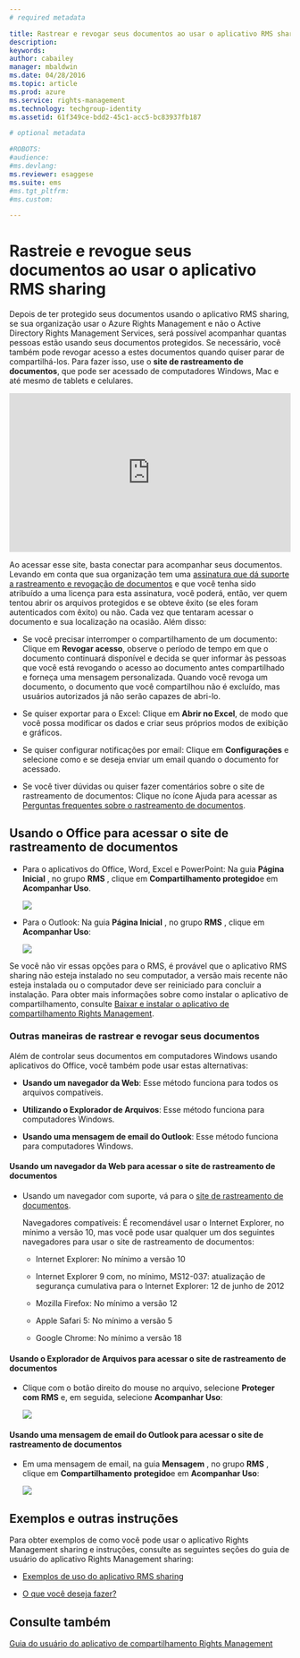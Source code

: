 ```yaml
---
# required metadata

title: Rastrear e revogar seus documentos ao usar o aplicativo RMS sharing | Azure RMS
description:
keywords:
author: cabailey
manager: mbaldwin
ms.date: 04/28/2016
ms.topic: article
ms.prod: azure
ms.service: rights-management
ms.technology: techgroup-identity
ms.assetid: 61f349ce-bdd2-45c1-acc5-bc83937fb187

# optional metadata

#ROBOTS:
#audience:
#ms.devlang:
ms.reviewer: esaggese
ms.suite: ems
#ms.tgt_pltfrm:
#ms.custom:

---
```


# Rastreie e revogue seus documentos ao usar o aplicativo RMS sharing
Depois de ter protegido seus documentos usando o aplicativo RMS sharing, se sua organização usar o Azure Rights Management e não o Active Directory Rights Management Services, será possível acompanhar quantas pessoas estão usando seus documentos protegidos. Se necessário, você também pode revogar acesso a estes documentos quando quiser parar de compartilhá-los. Para fazer isso, use o **site de rastreamento de documentos**, que pode ser acessado de computadores Windows, Mac e até mesmo de tablets e celulares.

<div style="padding-top: 56.25%; position: relative; width: 100%;">
<iframe style="position: absolute;top: 0;left: 0;right: 0;bottom: 0;" width="100%" height="100%" src="https://channel9.msdn.com/Series/Information-Protection/Azure-RMS-Document-Tracking-and-Revocation/player" frameborder="0" allowfullscreen></iframe>
</div>

Ao acessar esse site, basta conectar para acompanhar seus documentos. Levando em conta que sua organização tem uma [assinatura que dá suporte a rastreamento e revogação de documentos](https://technet.microsoft.com/dn858608.aspx) e que você tenha sido atribuído a uma licença para esta assinatura, você poderá, então, ver quem tentou abrir os arquivos protegidos e se obteve êxito (se eles foram autenticados com êxito) ou não. Cada vez que tentaram acessar o documento e sua localização na ocasião. Além disso:

-   Se você precisar interromper o compartilhamento de um documento: Clique em **Revogar acesso**, observe o período de tempo em que o documento continuará disponível e decida se quer informar às pessoas que você está revogando o acesso ao documento antes compartilhado e forneça uma mensagem personalizada. Quando você revoga um documento, o documento que você compartilhou não é excluído, mas usuários autorizados já não serão capazes de abri-lo.

-   Se quiser exportar para o Excel: Clique em **Abrir no Excel**, de modo que você possa modificar os dados e criar seus próprios modos de exibição e gráficos.

-   Se quiser configurar notificações por email: Clique em **Configurações** e selecione como e se deseja enviar um email quando o documento for acessado.

-   Se você tiver dúvidas ou quiser fazer comentários sobre o site de rastreamento de documentos: Clique no ícone Ajuda para acessar as [Perguntas frequentes sobre o rastreamento de documentos](http://go.microsoft.com/fwlink/?LinkId=523977).

## Usando o Office para acessar o site de rastreamento de documentos

-   Para o aplicativos do Office, Word, Excel e PowerPoint: Na guia **Página Inicial** , no grupo **RMS** , clique em **Compartilhamento protegido**e em **Acompanhar Uso**.

    ![](../media/ADRMS_MSRMSApp_OfficeToolbarTrackUsage.png)

-   Para o Outlook: Na guia **Página Inicial** , no grupo  **RMS** , clique em **Acompanhar Uso**:

    ![](../media/ADRMS_MSRMSApp_OutlookTrackUsage.png)

Se você não vir essas opções para o RMS, é provável que o aplicativo RMS sharing não esteja instalado no seu computador, a versão mais recente não esteja instalada ou o computador deve ser reiniciado para concluir a instalação. Para obter mais informações sobre como instalar o aplicativo de compartilhamento, consulte [Baixar e instalar o aplicativo de compartilhamento Rights Management](install-sharing-app.md).

### Outras maneiras de rastrear e revogar seus documentos
Além de controlar seus documentos em computadores Windows usando aplicativos do Office, você também pode usar estas alternativas:

-   **Usando um navegador da Web**: Esse método funciona para todos os arquivos compatíveis.

-   **Utilizando o Explorador de Arquivos**: Esse método funciona para computadores Windows.

-   **Usando uma mensagem de email do Outlook**: Esse método funciona para computadores Windows.

#### Usando um navegador da Web para acessar o site de rastreamento de documentos

-   Usando um navegador com suporte, vá para o [site de rastreamento de documentos](http://go.microsoft.com/fwlink/?LinkId=529562).

    Navegadores compatíveis: É recomendável usar o Internet Explorer, no mínimo a versão 10, mas você pode usar qualquer um dos seguintes navegadores para usar o site de rastreamento de documentos:

    -   Internet Explorer: No mínimo a versão 10

    -   Internet Explorer 9 com, no mínimo, MS12-037: atualização de segurança cumulativa para o Internet Explorer: 12 de junho de 2012

    -   Mozilla Firefox: No mínimo a versão 12

    -   Apple Safari 5: No mínimo a versão 5

    -   Google Chrome: No mínimo a versão 18

#### Usando o Explorador de Arquivos para acessar o site de rastreamento de documentos

-   Clique com o botão direito do mouse no arquivo, selecione **Proteger com RMS** e, em seguida, selecione **Acompanhar Uso**:

    ![](../media/ADRMS_MSRMSApp_ExplorerTrackUsage.png)

#### Usando uma mensagem de email do Outlook para acessar o site de rastreamento de documentos

-   Em uma mensagem de email, na guia **Mensagem** , no grupo  **RMS** , clique em **Compartilhamento protegido**e em **Acompanhar Uso**:

    ![](../media/ADRMS_MSRMSApp_OutlookMessageTrackUsage.png)

## Exemplos e outras instruções
Para obter exemplos de como você pode usar o aplicativo Rights Management sharing e instruções, consulte as seguintes seções do guia de usuário do aplicativo Rights Management sharing:

-   [Exemplos de uso do aplicativo RMS sharing](sharing-app-user-guide.md#examples-for-using-the-rms-sharing-application)

-   [O que você deseja fazer?](sharing-app-user-guide.md##what-do-you-want-to-do-)

## Consulte também
[Guia do usuário do aplicativo de compartilhamento Rights Management](sharing-app-user-guide.md)



<!--HONumber=Apr16_HO4-->


